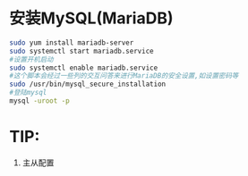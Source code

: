 # 安装MySQL(MariaDB)

```sh
sudo yum install mariadb-server
sudo systemctl start mariadb.service
#设置开机启动
sudo systemctl enable mariadb.service
#这个脚本会经过一些列的交互问答来进行MariaDB的安全设置,如设置密码等
sudo /usr/bin/mysql_secure_installation
#登陆mysql
mysql -uroot -p
```

# TIP: 

1) 主从配置